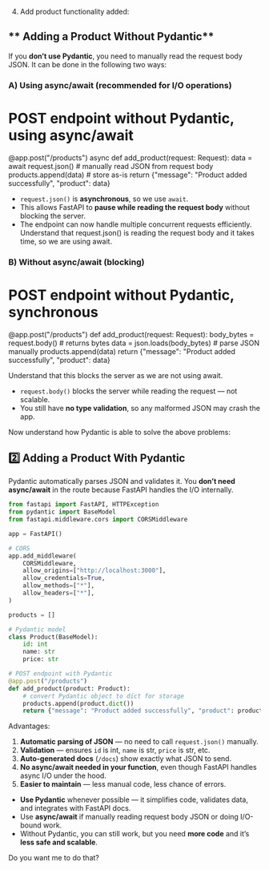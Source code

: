 4. Add product functionality added:


## ** Adding a Product Without Pydantic**

If you **don’t use Pydantic**, you need to manually read the request body JSON.
It can be done in the following two ways:

### **A) Using async/await (recommended for I/O operations)**
# POST endpoint without Pydantic, using async/await
@app.post("/products")
async def add_product(request: Request):
    data = await request.json()  # manually read JSON from request body
    products.append(data)         # store as-is
    return {"message": "Product added successfully", "product": data}


* `request.json()` is **asynchronous**, so we use `await`.
* This allows FastAPI to **pause while reading the request body** without blocking the server.
* The endpoint can now handle multiple concurrent requests efficiently.
Understand that request.json() is reading the request body and it takes time, so we are using await.

### **B) Without async/await (blocking)**
# POST endpoint without Pydantic, synchronous
@app.post("/products")
def add_product(request: Request):
    body_bytes = request.body()          # returns bytes
    data = json.loads(body_bytes)        # parse JSON manually
    products.append(data)
    return {"message": "Product added successfully", "product": data}

Understand that this blocks the server as we are not using await.
* `request.body()` blocks the server while reading the request — not scalable.
* You still have **no type validation**, so any malformed JSON may crash the app.

Now understand how Pydantic is able to solve the above problems:
## **2️⃣ Adding a Product With Pydantic**

Pydantic automatically parses JSON and validates it. You **don’t need async/await** in the route because FastAPI handles the I/O internally.

```python
from fastapi import FastAPI, HTTPException
from pydantic import BaseModel
from fastapi.middleware.cors import CORSMiddleware

app = FastAPI()

# CORS
app.add_middleware(
    CORSMiddleware,
    allow_origins=["http://localhost:3000"],
    allow_credentials=True,
    allow_methods=["*"],
    allow_headers=["*"],
)

products = []

# Pydantic model
class Product(BaseModel):
    id: int
    name: str
    price: str

# POST endpoint with Pydantic
@app.post("/products")
def add_product(product: Product):
    # convert Pydantic object to dict for storage
    products.append(product.dict())
    return {"message": "Product added successfully", "product": product}
```

Advantages:

1. **Automatic parsing of JSON** — no need to call `request.json()` manually.
2. **Validation** — ensures `id` is int, `name` is str, `price` is str, etc.
3. **Auto-generated docs** (`/docs`) show exactly what JSON to send.
4. **No async/await needed in your function**, even though FastAPI handles async I/O under the hood.
5. **Easier to maintain** — less manual code, less chance of errors.



* **Use Pydantic** whenever possible — it simplifies code, validates data, and integrates with FastAPI docs.
* Use **async/await** if manually reading request body JSON or doing I/O-bound work.
* Without Pydantic, you can still work, but you need **more code** and it’s **less safe and scalable**.


Do you want me to do that?
